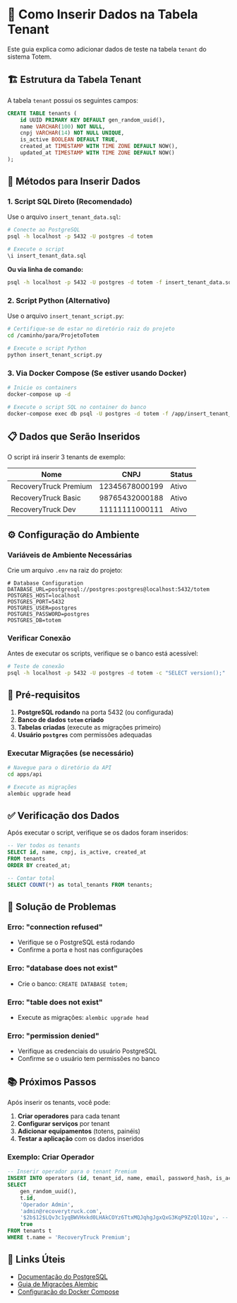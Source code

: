# 📝 Como Inserir Dados na Tabela Tenant

Este guia explica como adicionar dados de teste na tabela `tenant` do sistema Totem.

## 🏗️ Estrutura da Tabela Tenant

A tabela `tenant` possui os seguintes campos:

```sql
CREATE TABLE tenants (
    id UUID PRIMARY KEY DEFAULT gen_random_uuid(),
    name VARCHAR(100) NOT NULL,
    cnpj VARCHAR(14) NOT NULL UNIQUE,
    is_active BOOLEAN DEFAULT TRUE,
    created_at TIMESTAMP WITH TIME ZONE DEFAULT NOW(),
    updated_at TIMESTAMP WITH TIME ZONE DEFAULT NOW()
);
```

## 🚀 Métodos para Inserir Dados

### 1. **Script SQL Direto** (Recomendado)

Use o arquivo `insert_tenant_data.sql`:

```bash
# Conecte ao PostgreSQL
psql -h localhost -p 5432 -U postgres -d totem

# Execute o script
\i insert_tenant_data.sql
```

**Ou via linha de comando:**
```bash
psql -h localhost -p 5432 -U postgres -d totem -f insert_tenant_data.sql
```

### 2. **Script Python** (Alternativo)

Use o arquivo `insert_tenant_script.py`:

```bash
# Certifique-se de estar no diretório raiz do projeto
cd /caminho/para/ProjetoTotem

# Execute o script Python
python insert_tenant_script.py
```

### 3. **Via Docker Compose** (Se estiver usando Docker)

```bash
# Inicie os containers
docker-compose up -d

# Execute o script SQL no container do banco
docker-compose exec db psql -U postgres -d totem -f /app/insert_tenant_data.sql
```

## 📋 Dados que Serão Inseridos

O script irá inserir 3 tenants de exemplo:

| Nome | CNPJ | Status |
|------|------|--------|
| RecoveryTruck Premium | 12345678000199 | Ativo |
| RecoveryTruck Basic | 98765432000188 | Ativo |
| RecoveryTruck Dev | 11111111000111 | Ativo |

## ⚙️ Configuração do Ambiente

### Variáveis de Ambiente Necessárias

Crie um arquivo `.env` na raiz do projeto:

```env
# Database Configuration
DATABASE_URL=postgresql://postgres:postgres@localhost:5432/totem
POSTGRES_HOST=localhost
POSTGRES_PORT=5432
POSTGRES_USER=postgres
POSTGRES_PASSWORD=postgres
POSTGRES_DB=totem
```

### Verificar Conexão

Antes de executar os scripts, verifique se o banco está acessível:

```bash
# Teste de conexão
psql -h localhost -p 5432 -U postgres -d totem -c "SELECT version();"
```

## 🔧 Pré-requisitos

1. **PostgreSQL rodando** na porta 5432 (ou configurada)
2. **Banco de dados `totem` criado**
3. **Tabelas criadas** (execute as migrações primeiro)
4. **Usuário `postgres`** com permissões adequadas

### Executar Migrações (se necessário)

```bash
# Navegue para o diretório da API
cd apps/api

# Execute as migrações
alembic upgrade head
```

## ✅ Verificação dos Dados

Após executar o script, verifique se os dados foram inseridos:

```sql
-- Ver todos os tenants
SELECT id, name, cnpj, is_active, created_at 
FROM tenants 
ORDER BY created_at;

-- Contar total
SELECT COUNT(*) as total_tenants FROM tenants;
```

## 🐛 Solução de Problemas

### Erro: "connection refused"
- Verifique se o PostgreSQL está rodando
- Confirme a porta e host nas configurações

### Erro: "database does not exist"
- Crie o banco: `CREATE DATABASE totem;`

### Erro: "table does not exist"
- Execute as migrações: `alembic upgrade head`

### Erro: "permission denied"
- Verifique as credenciais do usuário PostgreSQL
- Confirme se o usuário tem permissões no banco

## 📚 Próximos Passos

Após inserir os tenants, você pode:

1. **Criar operadores** para cada tenant
2. **Configurar serviços** por tenant
3. **Adicionar equipamentos** (totens, painéis)
4. **Testar a aplicação** com os dados inseridos

### Exemplo: Criar Operador

```sql
-- Inserir operador para o tenant Premium
INSERT INTO operators (id, tenant_id, name, email, password_hash, is_active)
SELECT 
    gen_random_uuid(),
    t.id,
    'Operador Admin',
    'admin@recoverytruck.com',
    '$2b$12$LQv3c1yqBWVHxkd0LHAkCOYz6TtxMQJqhgJgxQxG3KqP9ZzQl1Qzu', -- senha: 123456
    true
FROM tenants t 
WHERE t.name = 'RecoveryTruck Premium';
```

## 🔗 Links Úteis

- [Documentação do PostgreSQL](https://www.postgresql.org/docs/)
- [Guia de Migrações Alembic](https://alembic.sqlalchemy.org/)
- [Configuração do Docker Compose](./docker-compose.yml) 